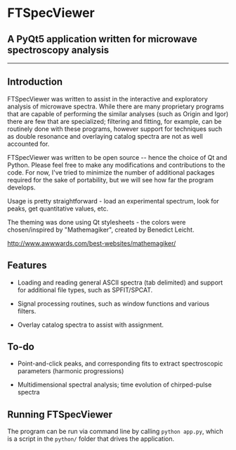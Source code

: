 # FTSpecViewer

## A PyQt5 application written for microwave spectroscopy analysis

---

## Introduction

 FTSpecViewer was written to assist in the interactive and exploratory analysis
 of microwave spectra. While there are many proprietary programs that are capable
  of performing the similar analyses (such as Origin and Igor) there are few that
  are specialized; filtering and fitting, for example, can be routinely done with
  these programs, however support for techniques such as double resonance and overlaying
  catalog spectra are not as well accounted for.

FTSpecViewer was written to be open source -- hence the choice of Qt and Python.
Please feel free to make any modifications and contributions to the code. For now,
I've tried to minimize the number of additional packages required for the sake of
 portability, but we will see how far the program develops.

Usage is pretty straightforward - load an experimental spectrum, look for peaks,
get quantitative values, etc.

The theming was done using Qt stylesheets - the colors were chosen/inspired by
 "Mathemagiker", created by Benedict Leicht.

http://www.awwwards.com/best-websites/mathemagiker/

## Features

- Loading and reading general ASCII spectra (tab delimited) and support for additional
 file types, such as SPFIT/SPCAT.

- Signal processing routines, such as window functions and various filters.

- Overlay catalog spectra to assist with assignment.

## To-do

- Point-and-click peaks, and corresponding fits to extract spectroscopic parameters
 (harmonic progressions)

- Multidimensional spectral analysis; time evolution of chirped-pulse spectra

## Running FTSpecViewer

The program can be run via command line by calling `python app.py`, which is a script
 in the `python/` folder that drives the application.
